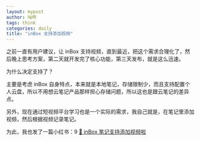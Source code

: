 ```yaml
---
layout: mypost
author: 咕咚
tags: think
categories: daily
title: "inBox 支持添加视频"
---
```


之前一直有用户建议，让 inBox 支持视频，直到最近，把这个需求合理化了，然后晚上思考方案，第二天就开发完了核心功能，第三天发布，就是这么迅速。

为什么决定支持了？

主要是考虑 inBox 自身特点，本来就是本地笔记，存储限制少，而且支持配置个人云盘，所以不用想云笔记产品那样担心存储问题，所以这也是跟云笔记的差异点。

另外，现在通过短视频平台学习也是一个实际的需求，我自己就是，在笔记里添加视频，然后根据视频记录笔记。

为此，我也发了一篇小红书：9 [📢 inBox 笔记支持添加视频啦](http://xhslink.com/NOrZZR)


